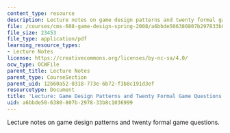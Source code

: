 ```yaml
---
content_type: resource
description: Lecture notes on game design patterns and twenty formal game questions.
file: /courses/cms-608-game-design-spring-2008/a6bbde506380807b297833b8c1036999_MITCMS_608s08_lec05.pdf
file_size: 23453
file_type: application/pdf
learning_resource_types:
- Lecture Notes
license: https://creativecommons.org/licenses/by-nc-sa/4.0/
ocw_type: OCWFile
parent_title: Lecture Notes
parent_type: CourseSection
parent_uid: 12b60a52-0318-773e-6b72-f3b8c191d3ef
resourcetype: Document
title: 'Lecture: Game Design Patterns and Twenty Formal Game Questions'
uid: a6bbde50-6380-807b-2978-33b8c1036999
---
```

Lecture notes on game design patterns and twenty formal game questions.